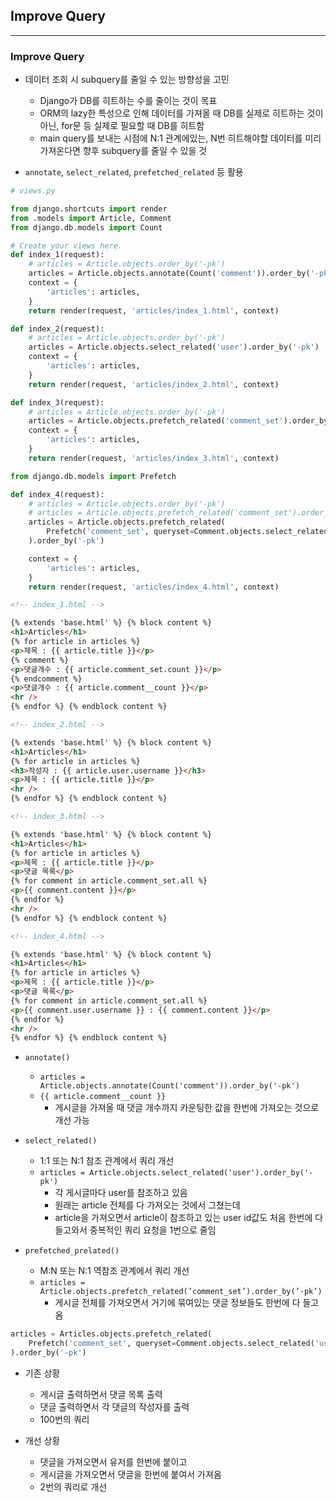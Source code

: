 ## Improve Query

---

### Improve Query

- 데이터 조회 시 subquery를 줄일 수 있는 방향성을 고민
    - Django가 DB를 히트하는 수를 줄이는 것이 목표
    - ORM의 lazy한 특성으로 인해 데이터를 가져올 때 DB를 실제로 히트하는 것이 아닌, for문 등 실제로 필요할 때 DB를 히트함
    - main query를 보내는 시점에 N:1 관계에있는, N번 히트해야할 데이터를 미리 가져온다면 향후 subquery를 줄일 수 있을 것

- `annotate`, `select_related`, `prefetched_related` 등 활용

```python
# views.py

from django.shortcuts import render
from .models import Article, Comment
from django.db.models import Count

# Create your views here.
def index_1(request):
    # articles = Article.objects.order_by('-pk')
    articles = Article.objects.annotate(Count('comment')).order_by('-pk')
    context = {
        'articles': articles,
    }
    return render(request, 'articles/index_1.html', context)

def index_2(request):
    # articles = Article.objects.order_by('-pk')
    articles = Article.objects.select_related('user').order_by('-pk')
    context = {
        'articles': articles,
    }
    return render(request, 'articles/index_2.html', context)

def index_3(request):
    # articles = Article.objects.order_by('-pk')
    articles = Article.objects.prefetch_related('comment_set').order_by('-pk')
    context = {
        'articles': articles,
    }
    return render(request, 'articles/index_3.html', context)

from django.db.models import Prefetch

def index_4(request):
    # articles = Article.objects.order_by('-pk')
    # articles = Article.objects.prefetch_related('comment_set').order_by('-pk')
    articles = Article.objects.prefetch_related(
        Prefetch('comment_set', queryset=Comment.objects.select_related('user'))
    ).order_by('-pk')

    context = {
        'articles': articles,
    }
    return render(request, 'articles/index_4.html', context)
```

```html
<!-- index_1.html -->

{% extends 'base.html' %} {% block content %}
<h1>Articles</h1>
{% for article in articles %}
<p>제목 : {{ article.title }}</p>
{% comment %}
<p>댓글개수 : {{ article.comment_set.count }}</p>
{% endcomment %}
<p>댓글개수 : {{ article.comment__count }}</p>
<hr />
{% endfor %} {% endblock content %}
```

```html
<!-- index_2.html -->

{% extends 'base.html' %} {% block content %}
<h1>Articles</h1>
{% for article in articles %}
<h3>작성자 : {{ article.user.username }}</h3>
<p>제목 : {{ article.title }}</p>
<hr />
{% endfor %} {% endblock content %}
```

```html
<!-- index_3.html -->

{% extends 'base.html' %} {% block content %}
<h1>Articles</h1>
{% for article in articles %}
<p>제목 : {{ article.title }}</p>
<p>댓글 목록</p>
{% for comment in article.comment_set.all %}
<p>{{ comment.content }}</p>
{% endfor %}
<hr />
{% endfor %} {% endblock content %}
```

```html
<!-- index_4.html -->

{% extends 'base.html' %} {% block content %}
<h1>Articles</h1>
{% for article in articles %}
<p>제목 : {{ article.title }}</p>
<p>댓글 목록</p>
{% for comment in article.comment_set.all %}
<p>{{ comment.user.username }} : {{ comment.content }}</p>
{% endfor %}
<hr />
{% endfor %} {% endblock content %}
```

- `annotate()`
    - `articles = Article.objects.annotate(Count('comment')).order_by('-pk')`
    - `{{ article.comment__count }}`
        - 게시글을 가져올 때 댓글 개수까지 카운팅한 값을 한번에 가져오는 것으로 개선 가능

- `select_related()`
    - 1:1 또는 N:1 참조 관계에서 쿼리 개선
    - `articles = Article.objects.select_related('user').order_by('-pk')`
        - 각 게시글마다 user를 참조하고 있음
        - 원래는 article 전체를 다 가져오는 것에서 그쳤는데
        - article을 가져오면서 article이 참조하고 있는 user id값도 처음 한번에 다 들고와서 중복적인 쿼리 요청을 1번으로 줄임

- `prefetched_prelated()`
    - M:N 또는 N:1 역참조 관계에서 쿼리 개선
    - `articles = Article.objects.prefetch_related(’comment_set’).order_by(’-pk’)`
        - 게시글 전체를 가져오면서 거기에 묶여있는 댓글 정보들도 한번에 다 들고옴

```python
articles = Articles.objects.prefetch_related(
    Prefetch('comment_set', queryset=Comment.objects.select_related('user'))
).order_by('-pk')
```

- 기존 상황
    - 게시글 출력하면서 댓글 목록 출력
    - 댓글 출력하면서 각 댓글의 작성자를 출력
    - 100번의 쿼리

- 개선 상황
    - 댓글을 가져오면서 유저를 한번에 붙이고
    - 게시글을 가져오면서 댓글을 한번에 붙여서 가져옴
    - 2번의 쿼리로 개선
